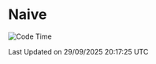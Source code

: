# Naive
<!-- ## 日拱一卒，功不唐捐 -->
<!-- [![GitHub Streak](https://streak-stats.demolab.com/?user=XiaoXKKK)](https://git.io/streak-stats) -->
<!--START_SECTION:waka-->
![Code Time](http://img.shields.io/badge/Code%20Time-809%20hrs%2020%20mins-blue)


 Last Updated on 29/09/2025 20:17:25 UTC
<!--END_SECTION:waka-->
